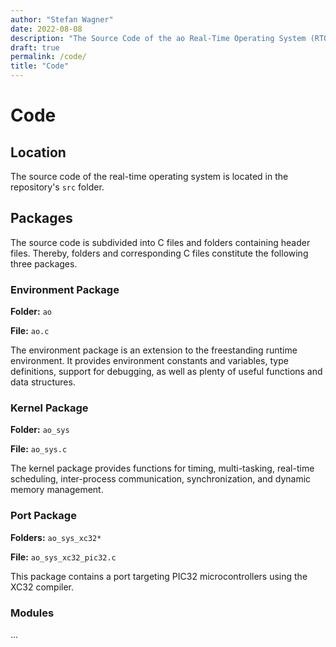 ```yaml
---
author: "Stefan Wagner"
date: 2022-08-08
description: "The Source Code of the ao Real-Time Operating System (RTOS)."
draft: true
permalink: /code/
title: "Code"
---
```


# Code

## Location

The source code of the real-time operating system is located in the repository's `src` folder.

## Packages

The source code is subdivided into C files and folders containing header files. Thereby, folders and corresponding C files constitute the following three packages.

### Environment Package

**Folder:** `ao`

**File:** `ao.c`

The environment package is an extension to the freestanding runtime environment. It provides environment constants and variables, type definitions, support for debugging, as well as plenty of useful functions and data structures.

### Kernel Package

**Folder:** `ao_sys`

**File:** `ao_sys.c`

The kernel package provides functions for timing, multi-tasking, real-time scheduling, inter-process communication, synchronization, and dynamic memory management.

### Port Package

**Folders:** `ao_sys_xc32*`

**File:** `ao_sys_xc32_pic32.c`

This package contains a port targeting PIC32 microcontrollers using the XC32 compiler.

### Modules

...
